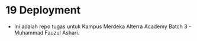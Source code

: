 # 19 Deployment

- Ini adalah repo tugas untuk Kampus Merdeka Alterra Academy Batch 3 - Muhammad Fauzul Ashari.
